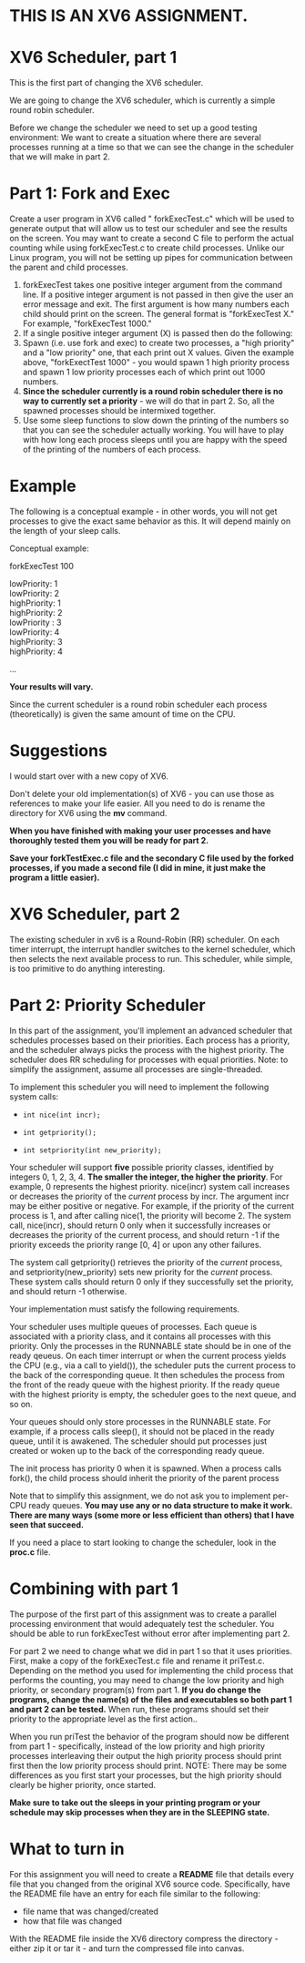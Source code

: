
# **THIS IS AN XV6 ASSIGNMENT.**

# XV6 Scheduler, part 1

This is the first part of changing the XV6 scheduler.

We are going to change the XV6 scheduler, which is currently a simple round robin scheduler.

Before we change the scheduler we need to set up a good testing environment: We want to create a situation where there are several processes running at a time so that we can see the change in the scheduler that we will make in part 2.

# Part 1: Fork and Exec

Create a user program in XV6 called " forkExecTest.c" which will be used to generate output that will allow us to test our scheduler and see the results on the screen. You may want to create a second C file to perform the actual counting while using forkExecTest.c to create child processes. Unlike our Linux program, you will not be setting up pipes for communication between the parent and child processes.

1.  forkExecTest takes one positive integer argument from the command line. If a positive integer argument is not passed in then give the user an error message and exit. The first argument is how many numbers each child should print on the screen. The general format is "forkExecTest X." For example, "forkExecTest 1000."
2.  If a single positive integer argument (X) is passed then do the following:
3.  Spawn (i.e. use fork and exec) to create two processes, a "high priority" and a "low priority" one, that each print out X values. Given the example above, "forkExectTest 1000" - you would spawn 1 high priority process and spawn 1 low priority processes each of which print out 1000 numbers.
4.  **Since the scheduler currently is a round robin scheduler there is no way to currently set a priority** - we will do that in part 2. So, all the spawned processes should be intermixed together.
5.  Use some sleep functions to slow down the printing of the numbers so that you can see the scheduler actually working. You will have to play with how long each process sleeps until you are happy with the speed of the printing of the numbers of each process.

# **Example**

The following is a conceptual example - in other words, you will not get processes to give the exact same behavior as this. It will depend mainly on the length of your sleep calls.

Conceptual example:

forkExecTest 100

lowPriority: 1  
lowPriority: 2  
highPriority: 1  
highPriority: 2  
lowPriority : 3  
lowPriority: 4  
highPriority: 3  
highPriority: 4

...

**Your results will vary.**

Since the current scheduler is a round robin scheduler each process (theoretically) is given the same amount of time on the CPU.

# Suggestions

I would start over with a new copy of XV6.

Don't delete your old implementation(s) of XV6 - you can use those as references to make your life easier. All you need to do is rename the directory for XV6 using the **mv** command.

**When you have finished with making your user processes and have thoroughly tested them you will be ready for part 2.**

**Save your forkTestExec.c file and the secondary C file used by the forked processes, if you made a second file (I did in mine, it just make the program a little easier).**

# XV6 Scheduler, part 2

The existing scheduler in xv6 is a Round-Robin (RR) scheduler. On each timer interrupt, the interrupt handler switches to the kernel scheduler, which then selects the next available process to run. This scheduler, while simple, is too primitive to do anything interesting.

# Part 2: Priority Scheduler

In this part of the assignment, you'll implement an advanced scheduler that schedules processes based on their priorities. Each process has a priority, and the scheduler always picks the process with the highest priority. The scheduler does RR scheduling for processes with equal priorities. Note: to simplify the assignment, assume all processes are single-threaded.

To implement this scheduler you will need to implement the following system calls:

-   `int nice(int incr);`
    
-   `int getpriority();`
    
-   `int setpriority(int new_priority);`
    

Your scheduler will support **five** possible priority classes, identified by integers 0, 1, 2, 3, 4. **The smaller the integer, the higher the priority**. For example, 0 represents the highest priority. nice(incr) system call increases or decreases the priority of the _current_ process by incr. The argument incr may be either positive or negative. For example, if the priority of the current process is 1, and after calling nice(1, the priority will become 2. The system call, nice(incr), should return 0 only when it successfully increases or decreases the priority of the current process, and should return -1 if the priority exceeds the priority range [0, 4] or upon any other failures.

The system call getpriority() retrieves the priority of the _current_ process, and setpriority(new_priority) sets new priority for the _current_ process. These system calls should return 0 only if they successfully set the priority, and should return -1 otherwise.

Your implementation must satisfy the following requirements.

Your scheduler uses multiple queues of processes. Each queue is associated with a priority class, and it contains all processes with this priority. Only the processes in the RUNNABLE state should be in one of the ready qeueus. On each timer interrupt or when the current process yields the CPU (e.g., via a call to yield()), the scheduler puts the current process to the back of the corresponding queue. It then schedules the process from the front of the ready queue with the highest priority. If the ready queue with the highest priority is empty, the scheduler goes to the next queue, and so on.

Your queues should only store processes in the RUNNABLE state. For example, if a process calls sleep(), it should not be placed in the ready queue, until it is awakened. The scheduler should put processes just created or woken up to the back of the corresponding ready queue.

The init process has priority 0 when it is spawned. When a process calls fork(), the child process should inherit the priority of the parent process

Note that to simplify this assignment, we do not ask you to implement per-CPU ready queues. **You may use any or no data structure to make it work. There are many ways (some more or less efficient than others) that I have seen that succeed.**

If you need a place to start looking to change the scheduler, look in the **proc.c** file.

# Combining with part 1

The purpose of the first part of this assignment was to create a parallel processing environment that would adequately test the scheduler. You should be able to run forkExecTest without error after implementing part 2.

For part 2 we need to change what we did in part 1 so that it uses priorities. First, make a copy of the forkExecTest.c file and rename it priTest.c. Depending on the method you used for implementing the child process that performs the counting, you may need to change the low priority and high priority, or secondary program(s) from part 1. **If you do change the programs, change the name(s) of the files and executables so both part 1 and part 2 can be tested.** When run, these programs should set their priority to the appropriate level as the first action..

When you run priTest the behavior of the program should now be different from part 1 - specifically, instead of the low priority and high priority processes interleaving their output the high priority process should print first then the low priority process should print. NOTE: There may be some differences as you first start your processes, but the high priority should clearly be higher priority, once started.

**Make sure to take out the sleeps in your printing program or your schedule may skip processes when they are in the SLEEPING state.**

# What to turn in

For this assignment you will need to create a **README** file that details every file that you changed from the original XV6 source code. Specifically, have the README file have an entry for each file similar to the following:

-   file name that was changed/created
-   how that file was changed

With the README file inside the XV6 directory compress the directory - either zip it or tar it - and turn the compressed file into canvas.

